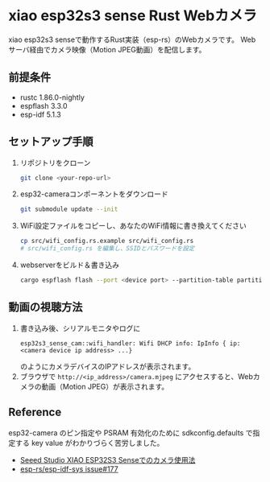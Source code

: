 
# xiao esp32s3 sense Rust Webカメラ

xiao esp32s3 senseで動作するRust実装（esp-rs）のWebカメラです。
Webサーバ経由でカメラ映像（Motion JPEG動画）を配信します。

## 前提条件

- rustc 1.86.0-nightly
- espflash 3.3.0
- esp-idf 5.1.3

## セットアップ手順

1. リポジトリをクローン
    ```bash
    git clone <your-repo-url>
    ```
2. esp32-cameraコンポーネントをダウンロード
    ```bash
    git submodule update --init
    ```
3. WiFi設定ファイルをコピーし、あなたのWiFi情報に書き換えてください
    ```bash
    cp src/wifi_config.rs.example src/wifi_config.rs
    # src/wifi_config.rs を編集し、SSIDとパスワードを設定
    ```
4. webserverをビルド＆書き込み
    ```bash
    cargo espflash flash --port <device port> --partition-table partitions.csv --monitor --example webserver
    ```

## 動画の視聴方法

1. 書き込み後、シリアルモニタやログに
    ```
    esp32s3_sense_cam::wifi_handler: Wifi DHCP info: IpInfo { ip: <camera device ip address> ...}
    ```
    のようにカメラデバイスのIPアドレスが表示されます。
2. ブラウザで `http://<ip_address>/camera.mjpeg` にアクセスすると、Webカメラの動画（Motion JPEG）が表示されます。

## Reference
esp32-camera のピン指定や PSRAM 有効化のために sdkconfig.defaults で指定する key value がわかりづらく苦労しました。
- [Seeed Studio XIAO ESP32S3 Senseでのカメラ使用法](https://wiki.seeedstudio.com/ja/xiao_esp32s3_camera_usage/)
- [esp-rs/esp-idf-sys issue#177](https://github.com/esp-rs/esp-idf-sys/issues/177)